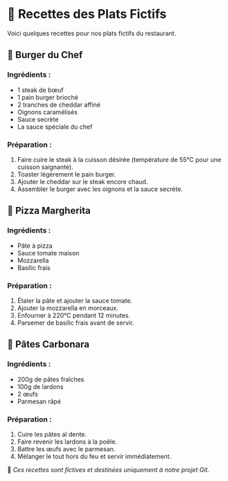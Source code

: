 # 📜 Recettes des Plats Fictifs

Voici quelques recettes pour nos plats fictifs du restaurant.

## 🍔 Burger du Chef
### Ingrédients :
- 1 steak de bœuf
- 1 pain burger brioché
- 2 tranches de cheddar affiné
- Oignons caramélisés
- Sauce secrète
- La sauce spéciale du chef

### Préparation :
1. Faire cuire le steak à la cuisson désirée (température de 55°C pour une cuisson saignante).
2. Toaster légèrement le pain burger.
3. Ajouter le cheddar sur le steak encore chaud.
4. Assembler le burger avec les oignons et la sauce secrète.

## 🍕 Pizza Margherita
### Ingrédients :
- Pâte à pizza
- Sauce tomate maison
- Mozzarella
- Basilic frais

### Préparation :
1. Étaler la pâte et ajouter la sauce tomate.
2. Ajouter la mozzarella en morceaux.
3. Enfourner à 220°C pendant 12 minutes.
4. Parsemer de basilic frais avant de servir.

## 🍝 Pâtes Carbonara
### Ingrédients :
- 200g de pâtes fraîches
- 100g de lardons
- 2 œufs
- Parmesan râpé

### Préparation :
1. Cuire les pâtes al dente.
2. Faire revenir les lardons à la poêle.
3. Battre les œufs avec le parmesan.
4. Mélanger le tout hors du feu et servir immédiatement.

📌 *Ces recettes sont fictives et destinées uniquement à notre projet Git.*

